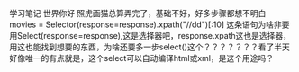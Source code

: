 学习笔记
世界你好
照虎画猫总算弄完了，基础不好，好多步骤都想不明白
movies = Selector(response=response).xpath("//dd")[:10] 这条语句为啥非要用Select(response=response),这是选择器吧，response.xpath这也是选择器，用这也能找到想要的东西，为啥还要多一步select()这个？？？？？？？看了半天好像唯一的有点就是，这个select可以自动编译html或xml，是这个用途吗？
